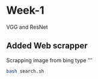 # Week-1
VGG and ResNet

## Added Web scrapper
Scrapping image from bing
type
'''
```bash
bash search.sh
```
